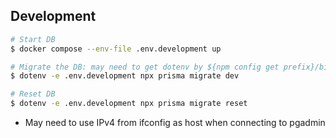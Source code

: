 ## Development

```bash
# Start DB
$ docker compose --env-file .env.development up
```

```bash
# Migrate the DB: may need to get dotenv by ${npm config get prefix}/bin/dotenv
$ dotenv -e .env.development npx prisma migrate dev
```

```bash
# Reset DB
$ dotenv -e .env.development npx prisma migrate reset 
```

- May need to use IPv4 from ifconfig as host when connecting to pgadmin
